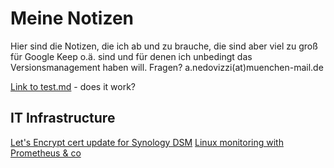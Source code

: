 # Meine Notizen

Hier sind die Notizen, die ich ab und zu brauche, die sind aber viel zu groß für Google Keep o.ä. sind und für denen ich unbedingt das Versionsmanagement haben will.
Fragen? a.nedovizzi(at)muenchen-mail.de

[Link to test.md](test.md) - does it work?

## IT Infrastructure

[Let's Encrypt cert update for Synology DSM](it/synology-letsencrypt.md)
[Linux monitoring with Prometheus & co](it/linux-monitoring.md)
